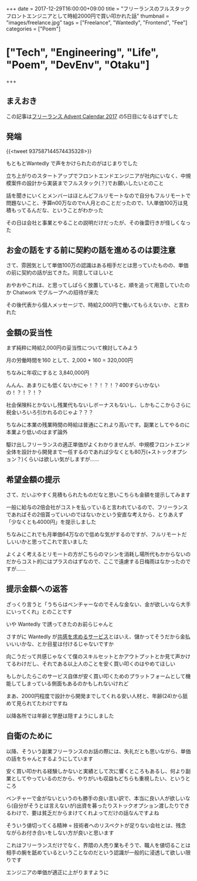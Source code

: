 +++
date = 2017-12-29T16:00:00+09:00
title = "フリーランスのフルスタックフロントエンジニアとして時給2000円で買い叩かれた話"
thumbnail = "images/freelance.jpg"
tags = ["Freelance", "Wantedly", "Frontend", "Fee"]
categories = ["Poem"]
# ["Tech", "Engineering", "Life", "Poem", "DevEnv", "Otaku"]
+++

## まえおき
この記事は[フリーランス Advent Calendar 2017](https://adventar.org/calendars/2123) の5日目になるはずでした

## 発端
{{<tweet 937587144574435328>}}

もともとWantedly で声をかけられたのがはじまりでした

立ち上がりのスタートアップでフロントエンドエンジニアが社内にいなく、中規模案件の設計から実装までフルスタック(？)でお願いしたいとのこと

話を聞きにいくとメンバーはほとんどフルリモートなので自分もフルリモートで問題ないこと、予算n00万なのでn人月とのことだったので、1人単価100万は見積もってるんだな、ということがわかった

その日は会社と事業とやることの説明だけだったが、その後雲行きが怪しくなった

## お金の話をする前に契約の話を進めるのは要注意
さて、雰囲気として単価100万の認識はある相手だとは思っていたものの、単価の前に契約の話が出てきた。同意してほしいと

おやおやこれは、と思ってしばらく放置していると、順を追って用意していたのか Chatwork でグループへの招待が来た

その後代表から個人メッセージで、時給2,000円で働いてもらえないか、と言われた

## 金額の妥当性
まず純粋に時給2,000円の妥当性について検討してみよう

月の労働時間を160 として、2,000 * 160 = 320,000円

ちなみに年収にすると 3,840,000円

んんん、あまりにも低くないかにゃ！？！？！？400すらいかないの！？！？！？

社会保険料とかないし残業代もないしボーナスもないし、しかもここからさらに税金いろいろ引かれるのじゃよ？？？

ちなみに本業の残業時間の時給は普通にこれより高いです。副業としてやるのに本業より低いのはまず論外

駆け出しフリーランスの適正単価がよくわかりませんが、中規模フロントエンド全体を設計から開発まで一任するのであれば少なくとも80万(+ストックオプション？)くらいは欲しい気がしますが……

## 希望金額の提示
さて、だいぶやすく見積もられたものだなと思いこちらも金額を提示してみます

一般に給与の2倍会社がコストを払っていると言われているので、フリーランスであればその2倍貰っていいのではないかという安直な考えから、とりあえず「少なくとも4000円」を提示しました

ちなみにこれでも月単価64万なので低めな気がするのですが、フルリモートだしいいかと思ってこれで言いました

よくよく考えるとリモートの方がこちらのマシンを消耗し場所代もかからないのだからコスト的にはプラスのはずなので、ここで遠慮する日梅雨はなかったのですが……

## 提示金額への返答
ざっくり言うと「うちらはベンチャーなのでそんな金ない、金が欲しいなら大手にいってくれ」とのことです

いや Wantedly で誘ってきたのお前らじゃんと

さすがに Wantedly が[共感を求めるサービス](https://www.wantedly.com/about/list)とはいえ、儲かってそうだから金払いいいかな、とか目星は付けるじゃないですか

向こうだって共感じゃなくて僕のスキルセットとかアウトプットとか見て声かけてるわけだし、それである以上人のことを安く買い叩くのはやめてほしい

もしかしたらこのサービス自体が安く買い叩くためのプラットフォームとして機能してしまっている側面もあるのかもしれないけれど

まあ、2000円程度で設計から開発までしてくれる安い人材と、年齢(24)から舐めて見られてたわけですね

以降各所では年齢と学歴は隠すようにしました

## 自衛のために
以降、そういう副業フリーランスのお話の際には、失礼だとも思いながら、単価の話をちゃんとするようにしています

安く買い叩かれる経験しかないと実績として次に響くところもあるし、何より副業としてやっているのだから、やりがいも収益もどちらも重視したい、というところ

ベンチャーで金がないというのも勝手の良い言い訳で、本当に良い人が欲しいなら(自分がそうとは言えないが)出資を募ったりストックオプション渡したりできるわけで、要は貧乏だからまけてくれよってだけの話なんですよね

そういう値切ってくる精神 = 技術者へのリスペクトが足りない会社とは、残念ながらお付き合いをしない方が良いと思います

これはフリーランスだけでなく、界隈の人売り業もそうで、職人を値切ることは相手の腕を舐めているということなのだという認識が一般的に浸透して欲しい限りです

エンジニアの単価が適正に上がりますように